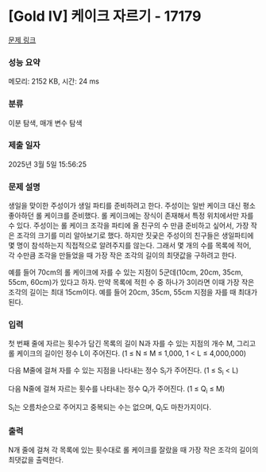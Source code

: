 # [Gold IV] 케이크 자르기 - 17179 

[문제 링크](https://www.acmicpc.net/problem/17179) 

### 성능 요약

메모리: 2152 KB, 시간: 24 ms

### 분류

이분 탐색, 매개 변수 탐색

### 제출 일자

2025년 3월 5일 15:56:25

### 문제 설명

<p>생일을 맞이한 주성이가 생일 파티를 준비하려고 한다. 주성이는 일반 케이크 대신 평소 좋아하던 롤 케이크를 준비했다. 롤 케이크에는 장식이 존재해서 특정 위치에서만 자를 수 있다. 주성이는 롤 케이크 조각을 파티에 올 친구의 수 만큼 준비하고 싶어서, 가장 작은 조각의 크기를 미리 알아보기로 했다. 하지만 짓궂은 주성이의 친구들은 생일파티에 몇 명이 참석하는지 직접적으로 알려주지를 않는다. 그래서 몇 개의 수를 목록에 적어, 각 수만큼 조각을 만들었을 때 가장 작은 조각의 길이의 최댓값을 구하려고 한다.</p>

<p>예를 들어 70cm의 롤 케이크에 자를 수 있는 지점이 5군데(10cm, 20cm, 35cm, 55cm, 60cm)가 있다고 하자. 만약 목록에 적힌 수 중 하나가 3이라면 이때 가장 작은 조각의 길이는 최대 15cm이다. 예를 들어 20cm, 35cm, 55cm 지점을 자를 때 최대가 된다.</p>

### 입력 

 <p>첫 번째 줄에 자르는 횟수가 담긴 목록의 길이 N과 자를 수 있는 지점의 개수 M, 그리고 롤 케이크의 길이인 정수 L이 주어진다. (1 ≤ N ≤ M ≤ 1,000, 1 < L ≤ 4,000,000)</p>

<p>다음 M줄에 걸쳐 자를 수 있는 지점을 나타내는 정수 S<sub>i</sub>가 주어진다. (1 ≤ S<sub>i</sub> < L)</p>

<p>다음 N줄에 걸쳐 자르는 횟수를 나타내는 정수 Q<sub>i</sub>가 주어진다. (1 ≤ Q<sub>i</sub> ≤ M)</p>

<p>S<sub>i</sub>는 오름차순으로 주어지고 중복되는 수는 없으며, Q<sub>i</sub>도 마찬가지이다.</p>

### 출력 

 <p>N개 줄에 걸쳐 각 목록에 있는 횟수대로 롤 케이크를 잘랐을 때 가장 작은 조각의 길이의 최댓값을 출력한다.</p>

